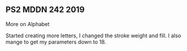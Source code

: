## PS2 MDDN 242 2019

 More on Alphabet

Started creating more letters, I changed the stroke weight and fill. I also mange to get my parameters down to 18.

